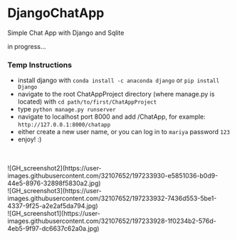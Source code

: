 # DjangoChatApp
Simple Chat App with Django and Sqlite

in progress...

### Temp Instructions

- install django with `conda install -c anaconda django` or `pip install Django`
- navigate to the root ChatAppProject directory (where manage.py is located) with `cd path/to/first/ChatAppProject`
- type `python manage.py runserver`
- navigate to localhost port 8000 and add /ChatApp, for example: `http://127.0.0.1:8000/chatapp`
- either create a new user name, or you can log in to `mariya` password `123`
- enjoy! :)
<br>
<br>
![GH_screenshot2](https://user-images.githubusercontent.com/32107652/197233930-e5851036-b0d9-44e5-8976-32898f5830a2.jpg)
<br>
![GH_screenshot3](https://user-images.githubusercontent.com/32107652/197233932-7436d553-5be1-4337-9f25-a2e2af5da794.jpg)
<br>
![GH_screenshot1](https://user-images.githubusercontent.com/32107652/197233928-1f0234b2-576d-4eb5-9f97-dc6637c62a0a.jpg)
